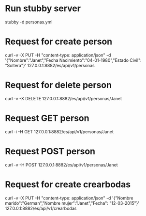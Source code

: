 # Run stubby server
stubby -d personas.yml

# Request for create person
curl -v -X PUT -H "content-type: application/json" -d '{"Nombre":"Janet","Fecha Nacimiento":"04-01-1980","Estado Civil": "Soltera"}' 127.0.0.1:8882/es/api/v1/personas

# Request for delete person
curl -v -X DELETE 127.0.0.1:8882/es/api/v1/personas/Janet

# Request GET person
curl -i -H GET 127.0.0.1:8882/es/api/v1/personas/Janet

# Request POST person
curl -v -H POST 127.0.0.1:8882/es/api/v1/personas/Janet

# Request for create crearbodas
curl -v -X PUT -H "content-type: application/json" -d '{"Nombre marido":"German","Nombre mujer":"Janet","Fecha": "12-03-2015"}' 127.0.0.1:8882/es/api/v1/crearbodas
